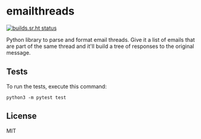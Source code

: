 # emailthreads

[![builds.sr.ht status](https://builds.sr.ht/~emersion/python-emailthreads.svg)](https://builds.sr.ht/~emersion/python-emailthreads?)

Python library to parse and format email threads. Give it a list of emails that
are part of the same thread and it'll build a tree of responses to the original
message.

## Tests

To run the tests, execute this command:

    python3 -m pytest test

## License

MIT
